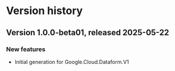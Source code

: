 # Version history

## Version 1.0.0-beta01, released 2025-05-22

### New features

- Initial generation for Google.Cloud.Dataform.V1


